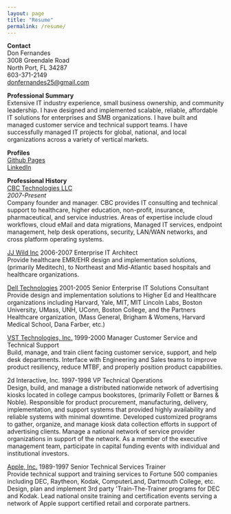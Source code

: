 ```yaml
---
layout: page
title: "Resume"
permalink: /resume/
---
```


**Contact**  
Don Fernandes  
3008 Greendale Road  
North Port, FL 34287  
603-371-2149  
donfernandes25@gmail.com

**Professional Summary**  
Extensive IT industry experience, small business ownership, and community leadership. I have designed and implemented scalable, reliable, affordable IT solutions for enterprises and SMB organizations. 
I have built and managed customer service and technical support teams. I have successfully managed IT projects for global, national, and local organizations across a variety of vertical markets. 

**Profiles**  
[Github Pages](https://dfernandes25.github.io/)  
[LinkedIn](https://www.linkedin.com/in/donfernandes/)

**Professional History**  
[CBC Technologies LLC](https://cbctech.net)  
*2007-Present*  
Company founder and manager. CBC provides IT consulting and technical support to healthcare, higher education, non-profit, insurance, pharmaceutical, and service industries. 
Areas of expertise include cloud workflows, cloud eMail and data migrations, Managed IT services, endpoint management, help desk operations, security, LAN/WAN networks, and cross platform operating systems. 

[JJ Wild Inc](https://pitchbook.com/profiles/company/42282-01#overview) 2006-2007 Enterprise IT Architect  
Provide healthcare EMR/EHR design and implementation solutions, (primarily Meditech), to Northeast and Mid-Atlantic based
hospitals and healthcare organizations.

[Dell Technologies](https://www.dell.com/en-us) 2001-2005 Senior Enterprise IT Solutions Consultant  
Provide design and implementation solutions to Higher Ed and Healthcare organizations including
Harvard, Yale, MIT, MIT Lincoln Labs, Boston University, UMass, UNH, UConn, Boston College, 
and the Partners Healthcare organization, (Mass General, Brigham & Womens, Harvard Medical School, Dana Farber, etc.)

[VST Technologies, Inc.](https://pitchbook.com/profiles/company/100041-13#overview) 1999-2000 Manager Customer Service and Technical Support  
Build, manage, and train client facing customer service, support, and help desk departments.
Interface with Engineering and Sales teams to improve product resiliency, reduce MTBF, and properly position product capabilities.

2d Interactive, Inc. 1997-1998 VP Technical Operations  
Design, build, and manage a distributed nationwide network of advertising kiosks located in college campus bookstores,
(primarily Follett or Barnes & Noble). Responsible for product procurement, manufacturing, delivery, implementation, and support systems
that provided highly availability and reliable systems with minimal downtime. Developed customized programs to
gather, organize, and manage kiosk data collection efforts in support of advertising clients. Manage a national network of 
service provider organizations in support of the network. As a member of the executive management team, participate in capital
funding events with individual and institutional investors.

[Apple, Inc.](https://www.apple.com/) 1989-1997 Senior Technical Services Trainer  
Provide technical support and training services to Fortune 500 companies including DEC, Raytheon, Kodak, ComputerLand, Dartmouth College, etc.
Design, plan and implement 3rd party 'Train-The-Trainer programs for DEC and Kodak. Lead national onsite training and certification events 
serving a network of Apple support certified retail and corporate partners.
